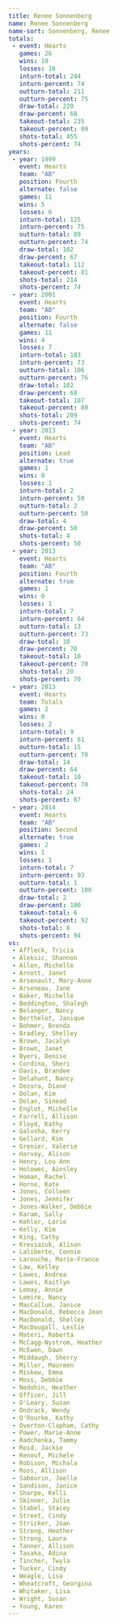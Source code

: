 ```yaml
---
title: Renee Sonnenberg
name: Renee Sonnenberg
name-sort: Sonnenberg, Renee
totals:
 - event: Hearts
   games: 26
   wins: 10
   losses: 16
   inturn-total: 244
   inturn-percent: 74
   outturn-total: 211
   outturn-percent: 75
   draw-total: 220
   draw-percent: 68
   takeout-total: 235
   takeout-percent: 80
   shots-total: 455
   shots-percent: 74
years:
 - year: 1999
   event: Hearts
   team: "AB"
   position: Fourth
   alternate: false
   games: 11
   wins: 5
   losses: 6
   inturn-total: 125
   inturn-percent: 75
   outturn-total: 89
   outturn-percent: 74
   draw-total: 102
   draw-percent: 67
   takeout-total: 112
   takeout-percent: 81
   shots-total: 214
   shots-percent: 74
 - year: 2001
   event: Hearts
   team: "AB"
   position: Fourth
   alternate: false
   games: 11
   wins: 4
   losses: 7
   inturn-total: 103
   inturn-percent: 73
   outturn-total: 106
   outturn-percent: 76
   draw-total: 102
   draw-percent: 68
   takeout-total: 107
   takeout-percent: 80
   shots-total: 209
   shots-percent: 74
 - year: 2013
   event: Hearts
   team: "AB"
   position: Lead
   alternate: true
   games: 1
   wins: 0
   losses: 1
   inturn-total: 2
   inturn-percent: 50
   outturn-total: 2
   outturn-percent: 50
   draw-total: 4
   draw-percent: 50
   shots-total: 4
   shots-percent: 50
 - year: 2013
   event: Hearts
   team: "AB"
   position: Fourth
   alternate: true
   games: 1
   wins: 0
   losses: 1
   inturn-total: 7
   inturn-percent: 64
   outturn-total: 13
   outturn-percent: 73
   draw-total: 10
   draw-percent: 70
   takeout-total: 10
   takeout-percent: 70
   shots-total: 20
   shots-percent: 70
 - year: 2013
   event: Hearts
   team: Totals
   games: 2
   wins: 0
   losses: 2
   inturn-total: 9
   inturn-percent: 61
   outturn-total: 15
   outturn-percent: 70
   draw-total: 14
   draw-percent: 64
   takeout-total: 10
   takeout-percent: 70
   shots-total: 24
   shots-percent: 67
 - year: 2014
   event: Hearts
   team: "AB"
   position: Second
   alternate: true
   games: 2
   wins: 1
   losses: 1
   inturn-total: 7
   inturn-percent: 93
   outturn-total: 1
   outturn-percent: 100
   draw-total: 2
   draw-percent: 100
   takeout-total: 6
   takeout-percent: 92
   shots-total: 8
   shots-percent: 94
vs:
 - Affleck, Tricia
 - Aleksic, Shannon
 - Allen, Michelle
 - Arnott, Janet
 - Arsenault, Mary-Anne
 - Arseneau, Jane
 - Baker, Michelle
 - Beddington, Shalegh
 - Belanger, Nancy
 - Berthelot, Janique
 - Bohmer, Brenda
 - Bradley, Shelley
 - Brown, Jacalyn
 - Brown, Janet
 - Byers, Denise
 - Cordina, Sheri
 - Davis, Brandee
 - Delahunt, Nancy
 - Dezura, Diane
 - Dolan, Kim
 - Dolan, Sinead
 - Englot, Michelle
 - Farrell, Allison
 - Floyd, Kathy
 - Galusha, Kerry
 - Gellard, Kim
 - Grenier, Valerie
 - Harvey, Alison
 - Henry, Lou Ann
 - Holowec, Ainsley
 - Homan, Rachel
 - Horne, Kate
 - Jones, Colleen
 - Jones, Jennifer
 - Jones-Walker, Debbie
 - Karam, Sally
 - Kehler, Lorie
 - Kelly, Kim
 - King, Cathy
 - Kreviazuk, Alison
 - Laliberte, Connie
 - Larouche, Marie-France
 - Law, Kelley
 - Lawes, Andrea
 - Lawes, Kaitlyn
 - Lemay, Annie
 - Lemire, Nancy
 - MacCallum, Janice
 - MacDonald, Rebecca Jean
 - MacDonald, Shelley
 - MacDougall, Leslie
 - Materi, Roberta
 - McCagg-Nystrom, Heather
 - McEwen, Dawn
 - Middaugh, Sherry
 - Miller, Maureen
 - Miskew, Emma
 - Moss, Debbie
 - Nedohin, Heather
 - Officer, Jill
 - O'Leary, Susan
 - Ondrack, Wendy
 - O'Rourke, Kathy
 - Overton-Clapham, Cathy
 - Power, Marie-Anne
 - Radchenka, Tammy
 - Reid, Jackie
 - Renouf, Michele
 - Robison, Michala
 - Ross, Allison
 - Sabourin, Joelle
 - Sandison, Janice
 - Sharpe, Kelli
 - Skinner, Julie
 - Stabel, Stacey
 - Street, Cindy
 - Stricker, Joan
 - Strong, Heather
 - Strong, Laura
 - Tanner, Allison
 - Tasaka, Adina
 - Tincher, Twyla
 - Tucker, Cindy
 - Weagle, Lisa
 - Wheatcroft, Georgina
 - Whitaker, Lisa
 - Wright, Susan
 - Young, Karen
---
```

